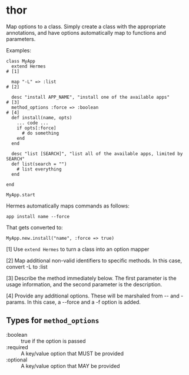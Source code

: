 thor
====

Map options to a class. Simply create a class with the appropriate annotations, and have options automatically map
to functions and parameters.

Examples:

    class MyApp
      extend Hermes                                                           # [1]
      
      map "-L" => :list                                                       # [2]
      
      desc "install APP_NAME", "install one of the available apps"            # [3]
      method_options :force => :boolean                                       # [4]
      def install(name, opts)
        ... code ...
        if opts[:force]
          # do something
        end
      end
      
      desc "list [SEARCH]", "list all of the available apps, limited by SEARCH"
      def list(search = "")
        # list everything
      end
      
    end
    
    MyApp.start
    
Hermes automatically maps commands as follows:

    app install name --force
    
That gets converted to:

    MyApp.new.install("name", :force => true)
  
[1] Use `extend Hermes` to turn a class into an option mapper

[2] Map additional non-valid identifiers to specific methods. In this case,
    convert -L to :list
    
[3] Describe the method immediately below. The first parameter is the usage information,
    and the second parameter is the description.
    
[4] Provide any additional options. These will be marshaled from -- and - params.
    In this case, a --force and a -f option is added.
    
Types for `method_options`
--------------------------

<dl>
  <dt>:boolean</dt>
  <dd>true if the option is passed</dd>
  <dt>:required</dt>
  <dd>A key/value option that MUST be provided</dd>
  <dt>:optional</dt>
  <dd>A key/value option that MAY be provided</dd>
</dl>